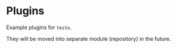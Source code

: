 # Plugins

Example plugins for `testo`.

They will be moved into separate module (repository) in the future.
